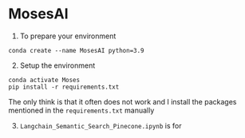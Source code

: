 # MosesAI

1. To prepare your environment

```shell
conda create --name MosesAI python=3.9
```

2. Setup the environment

```shell
conda activate Moses
pip install -r requirements.txt
```
The only think is that it often does not work and I install the packages mentioned in the `requirements.txt` manually

3. `Langchain_Semantic_Search_Pinecone.ipynb` is for 